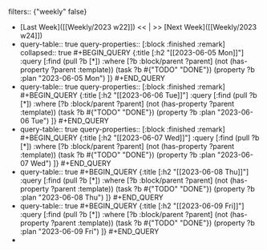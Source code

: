 filters:: {"weekly" false}

- [Last Week]([[Weekly/2023 w22]]) << | >> [Next Week]([[Weekly/2023 w24]])
- query-table:: true
  query-properties:: [:block :finished :remark]
  collapsed:: true
  #+BEGIN_QUERY
  {:title [:h2 "[[2023-06-05 Mon]]"]
   :query [:find (pull ?b [*])
       :where
       [?b :block/parent ?parent]
       (not (has-property ?parent :template))
       (task ?b #{"TODO" "DONE"})
       (property ?b :plan "2023-06-05 Mon")
  ]}
  #+END_QUERY
- query-table:: true
  query-properties:: [:block :finished :remark]
  #+BEGIN_QUERY
  {:title [:h2 "[[2023-06-06 Tue]]"]
   :query [:find (pull ?b [*])
       :where
       [?b :block/parent ?parent]
       (not (has-property ?parent :template))
       (task ?b #{"TODO" "DONE"})
       (property ?b :plan "2023-06-06 Tue")
  ]}
  #+END_QUERY
- query-table:: true
  query-properties:: [:block :finished :remark]
  #+BEGIN_QUERY
  {:title [:h2 "[[2023-06-07 Wed]]"]
   :query [:find (pull ?b [*])
       :where
       [?b :block/parent ?parent]
       (not (has-property ?parent :template))
       (task ?b #{"TODO" "DONE"})
       (property ?b :plan "2023-06-07 Wed")
  ]}
  #+END_QUERY
- query-table:: true
  #+BEGIN_QUERY
  {:title [:h2 "[[2023-06-08 Thu]]"]
   :query [:find (pull ?b [*])
       :where
       [?b :block/parent ?parent]
       (not (has-property ?parent :template))
       (task ?b #{"TODO" "DONE"})
       (property ?b :plan "2023-06-08 Thu")
  ]}
  #+END_QUERY
- query-table:: true
  #+BEGIN_QUERY
  {:title [:h2 "[[2023-06-09 Fri]]"]
   :query [:find (pull ?b [*])
       :where
       [?b :block/parent ?parent]
       (not (has-property ?parent :template))
       (task ?b #{"TODO" "DONE"})
       (property ?b :plan "2023-06-09 Fri")
  ]}
  #+END_QUERY
-